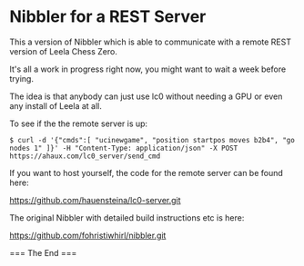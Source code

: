 # Nibbler for a REST Server

This a version of Nibbler which is able to communicate with a
remote REST version of Leela Chess Zero.

It's all a work in progress right now, you might want to wait a week before trying.

The idea is that anybody can just use lc0 without
needing a GPU or even any install of Leela at all.

To see if the the remote server is up:

`$ curl -d '{"cmds":[ "ucinewgame", "position startpos moves b2b4", "go nodes 1" ]}' -H "Content-Type: application/json" -X POST https://ahaux.com/lc0_server/send_cmd`

If you want to host yourself, the code for the remote server can be found here:

https://github.com/hauensteina/lc0-server.git

The original Nibbler with detailed build instructions etc is here:

https://github.com/fohristiwhirl/nibbler.git

=== The End ===
